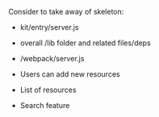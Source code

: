 Consider to take away of skeleton:
- kit/entry/server.js
- overall /lib folder and related files/deps
- /webpack/server.js


- Users can add new resources
- List of resources
- Search feature